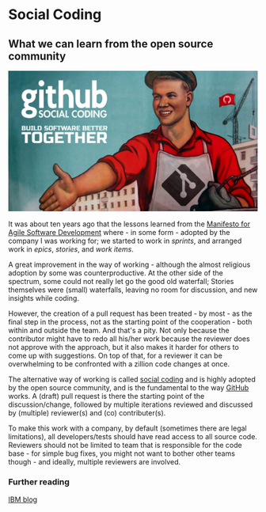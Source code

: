 ﻿# Social Coding
## What we can learn from the open source community

![GitHub social coding - Build software better together](2022-01-31_social_coding.webp)

It was about ten years ago that the lessons learned from the
[Manifesto for Agile Software Development](https://agilemanifesto.org/)
where - in some form - adopted by the company I was working for; we started to
work in _sprints_, and arranged work in _epics_, _stories_, and _work items_.

A great improvement in the way of working - although the almost religious
adoption by some was counterproductive. At the other side of the spectrum, some
could not really let go the good old waterfall; Stories themselves were (small)
waterfalls, leaving no room for discussion, and new insights while coding.

However, the creation of a pull request has been treated - by most - as the
final step in the process, not as the starting point of the cooperation - both
within and outside the team. And that's a pity. Not only because the
contributor might have to redo all his/her work because the reviewer does not
approve with the approach, but it also makes it harder for others to come up
with suggestions. On top of that, for a reviewer it can be overwhelming to be
confronted with a zillion code changes at once.

The alternative way of working is called [social coding](https://coding.social/)
and is highly adopted by the open source community, and is the fundamental
to the way [GitHub](https://github.org) works. A (draft) pull request is there
the starting point of the discussion/change, followed by multiple iterations
reviewed and discussed by (multiple) reviewer(s) and (co) contributer(s).

To make this work with a company, by default (sometimes there are legal
limitations), all developers/tests should have read access to all source code.
Reviewers should not be limited to team that is responsible for the code base -
for simple bug fixes, you might not want to bother other teams though - and
ideally, multiple reviewers are involved.

### Further reading
[IBM blog](https://www.ibm.com/garage/method/practices/culture/practice_social_coding/)

